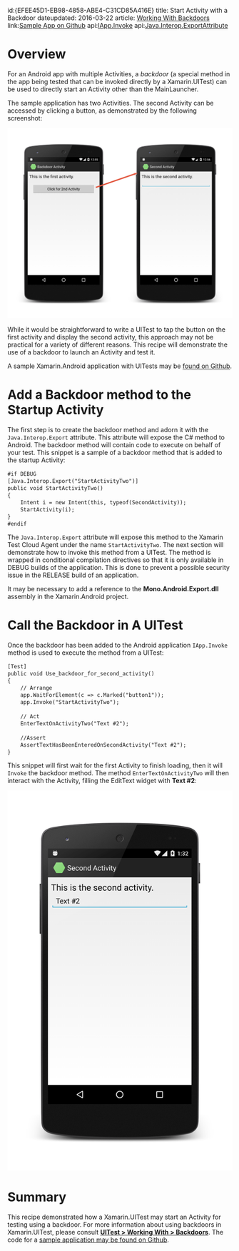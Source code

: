 id:{EFEE45D1-EB98-4858-ABE4-C31CD85A416E}
title: Start Activity with a Backdoor
dateupdated: 2016-03-22
article: [Working With Backdoors](/guides/testcloud/uitest/working-with/backdoors/)
link:[Sample App on Github](https://github.com/xamarin/test-cloud-samples/tree/master/android/BackdoorActivity)
api:[IApp.Invoke](http://api.xamarin.com/?link=M%3aXamarin.UITest.IApp.Invoke%28System.String%2cSystem.Object%29)
api:[Java.Interop.ExportAttribute](http://androidapi.xamarin.com/?link=T%3aJava.Interop.ExportAttribute)

# Overview

For an Android app with multiple Activities, a _backdoor_ (a special method in the app being tested that can be invoked directly by a Xamarin.UITest) can be used to directly start an Activity other than the MainLauncher.

The sample application has two Activities. The second Activity can be accessed by clicking a button, as demonstrated by the following screenshot:

![](Images/start-activity-01.png)

While it would be straightforward to write a UITest to tap the button on the first activity and display the second activity, this approach may not be practical for a variety of different reasons. This recipe will demonstrate the use of a backdoor to launch an Activity and test it.

A sample Xamarin.Android application with UITests may be [found on Github](https://github.com/xamarin/test-cloud-samples/tree/master/android/BackdoorActivity).

# Add a Backdoor method to the Startup Activity

The first step is to create the backdoor method and adorn it with the `Java.Interop.Export` attribute. This attribute will expose the C# method to Android. The backdoor method will contain code to execute on behalf of your test. This snippet is a sample of a backdoor method that is added to the startup Activity:

```
#if DEBUG
[Java.Interop.Export("StartActivityTwo")]
public void StartActivityTwo()
{
    Intent i = new Intent(this, typeof(SecondActivity));
    StartActivity(i);
}
#endif
```

The `Java.Interop.Export` attribute will expose this method to the Xamarin Test Cloud Agent under the name `StartActivityTwo`. The next section will demonstrate how to invoke this method from a UITest. The method is wrapped in conditional compilation directives so that it is only available in DEBUG builds of the application. This is done to prevent a possible security issue in the RELEASE build of an application.

<div class="note"><p>It may be necessary to add a reference to the <strong>Mono.Android.Export.dll</strong> assembly in the Xamarin.Android project.</p></div>

# Call the Backdoor in A UITest

Once the backdoor has been added to the Android application `IApp.Invoke` method is used to execute the method from a UITest: 

```
[Test]
public void Use_backdoor_for_second_activity()
{
    // Arrange
    app.WaitForElement(c => c.Marked("button1"));
    app.Invoke("StartActivityTwo");

    // Act 
    EnterTextOnActivityTwo("Text #2");

    //Assert
    AssertTextHasBeenEnteredOnSecondActivity("Text #2");
}
```

This snippet will first wait for the first Activity to finish loading, then it will `Invoke` the backdoor method. The method `EnterTextOnActivityTwo` will then interact with the Activity, filling the EditText widget with **Text #2**:

![](Images/start-activity-02.png)

# Summary

This recipe demonstrated how a Xamarin.UITest may start an Activity for testing using a backdoor. For more information about using backdoors in Xamarin.UITest, please consult **[UITest > Working With > Backdoors](/guides/testcloud/uitest/working-with/backdoors/)**. The code for a [sample application may be found on Github](https://github.com/xamarin/test-cloud-samples/tree/master/android/BackdoorActivity).
